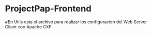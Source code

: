 # ProjectPap-Frontend

#En Utils esta el archivo para realizar los configuracion del Web Server Client con Apache CXF
